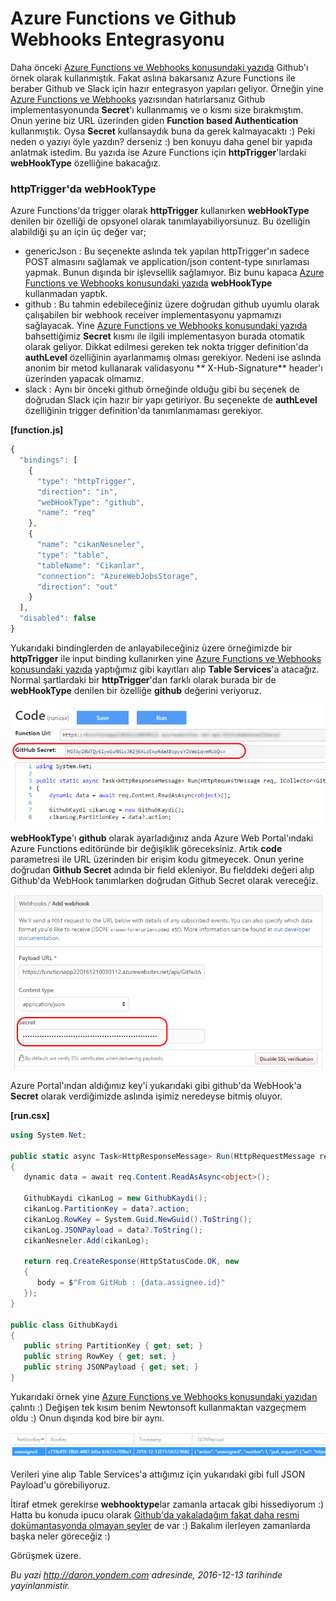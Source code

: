 # Azure Functions ve Github Webhooks Entegrasyonu 

Daha önceki [Azure Functions ve Webhooks konusundaki yazıda](http://daron.yondem.com/software/post/Azure_Functions_ile_Webhooks_Binding) Github'ı örnek olarak kullanmıştık. Fakat aslına bakarsanız Azure Functions ile beraber Github ve Slack için hazır entegrasyon yapıları geliyor. Örneğin yine [Azure Functions ve Webhooks](http://daron.yondem.com/software/post/Azure_Functions_ile_Webhooks_Binding) yazısından hatırlarsanız Github implementasyonunda **Secret**'ı kullanmamış ve o kısmı size bırakmıştım. Onun yerine biz URL üzerinden giden **Function based Authentication** kullanmıştık. Oysa **Secret** kullansaydık buna da gerek kalmayacaktı :) Peki neden o yazıyı öyle yazdın? derseniz :) ben konuyu daha genel bir yapıda anlatmak istedim. Bu yazıda ise Azure Functions için **httpTrigger**'lardaki **webHookType** özelliğine bakacağız.

### httpTrigger'da webHookType   

Azure Functions'da trigger olarak **httpTrigger** kullanırken **webHookType** denilen bir özelliği de opsyonel olarak tanımlayabiliyorsunuz. Bu özelliğin alabildiği şu an için üç değer var; 

- genericJson : Bu seçenekte aslında tek yapılan httpTrigger'ın sadece POST almasını sağlamak ve application/json content-type sınırlaması yapmak. Bunun dışında bir işlevsellik sağlamıyor. Biz bunu kapaca [Azure Functions ve Webhooks konusundaki yazıda](http://daron.yondem.com/software/post/Azure_Functions_ile_Webhooks_Binding) **webHookType** kullanmadan yaptık.
- github : Bu tahmin edebileceğiniz üzere doğrudan github uyumlu olarak çalışabilen bir webhook receiver implementasyonu yapmamızı sağlayacak. Yine [Azure Functions ve Webhooks konusundaki yazıda](http://daron.yondem.com/software/post/Azure_Functions_ile_Webhooks_Binding) bahsettiğimiz **Secret** kısmı ile ilgili implementasyon burada otomatik olarak geliyor. Dikkat edilmesi gereken tek nokta trigger definition'da **authLevel** özelliğinin ayarlanmamış olması gerekiyor. Nedeni ise aslında anonim bir metod kullanarak validasyonu ** X-Hub-Signature** header'ı üzerinden yapacak olmamız. 
- slack : Aynı bir önceki github örneğinde olduğu gibi bu seçenek de doğrudan Slack için hazır bir yapı getiriyor. Bu seçenekte de **authLevel** özelliğinin trigger definition'da tanımlanmaması gerekiyor. 

**[function.js]**
```javascript
{
  "bindings": [
    {
      "type": "httpTrigger",
      "direction": "in",
      "webHookType": "github",
      "name": "req"
    },
    {
      "name": "cikanNesneler",
      "type": "table",
      "tableName": "Cikanlar",
      "connection": "AzureWebJobsStorage",
      "direction": "out"
    }
  ],
  "disabled": false
}
```

Yukarıdaki bindinglerden de anlayabileceğiniz üzere örneğimizde bir **httpTrigger** ile input binding kullanırken yine [Azure Functions ve Webhooks konusundaki yazıda](http://daron.yondem.com/software/post/Azure_Functions_ile_Webhooks_Binding) yaptığımız gibi kayıtları alıp **Table Services**'a atacağız. Normal şartlardaki bir **httpTrigger**'dan farklı olarak burada bir de **webHookType** denilen bir özelliğe **github** değerini veriyoruz. 

![Github Secret doğrudan ekranda.](../media/Azure_Functions_ve_Github_Webhooks_Entegrasyonu/github-webhook-1.png)

**webHookType**'ı **github** olarak ayarladığınız anda Azure Web Portal'ındaki Azure Functions editöründe bir değişiklik göreceksiniz. Artık **code** parametresi ile URL üzerinden bir erişim kodu gitmeyecek. Onun yerine doğrudan **Github Secret** adında bir field ekleniyor. Bu fielddeki değeri alıp Github'da WebHook tanımlarken doğrudan Github Secret olarak vereceğiz.

![Github Secret'ı Webhook tanımlarken Github'a veriyoruz.](../media/Azure_Functions_ve_Github_Webhooks_Entegrasyonu/github-webhook-2.png)

Azure Portal'ından aldığımız key'i yukarıdaki gibi github'da WebHook'a **Secret** olarak verdiğimizde aslında işimiz neredeyse bitmiş oluyor.

**[run.csx]**
```CS 
using System.Net;

public static async Task<HttpResponseMessage> Run(HttpRequestMessage req, ICollector<GithubKaydi> cikanNesneler, TraceWriter log)
{
   dynamic data = await req.Content.ReadAsAsync<object>();

   GithubKaydi cikanLog = new GithubKaydi();
   cikanLog.PartitionKey = data?.action;
   cikanLog.RowKey = System.Guid.NewGuid().ToString();
   cikanLog.JSONPayload = data?.ToString();
   cikanNesneler.Add(cikanLog);

   return req.CreateResponse(HttpStatusCode.OK, new
   {
      body = $"From GitHub : {data.assignee.id}"
   });
}

public class GithubKaydi
{
   public string PartitionKey { get; set; }
   public string RowKey { get; set; }
   public string JSONPayload { get; set; }
}
```

Yukarıdaki örnek yine [Azure Functions ve Webhooks konusundaki yazıdan](http://daron.yondem.com/software/post/Azure_Functions_ile_Webhooks_Binding) çalıntı :) Değişen tek kısım benim Newtonsoft kullanmaktan vazgeçmem oldu :) Onun dışında kod bire bir aynı. 

![Github'dan gelen webhook verileri Table Services'da.](../media/Azure_Functions_ve_Github_Webhooks_Entegrasyonu/github-webhook-3.png)

Verileri yine alıp Table Services'a attığımız için yukarıdaki gibi full JSON Payload'u görebiliyoruz. 

İtiraf etmek gerekirse **webhooktype**lar zamanla artacak gibi hissediyorum :) Hatta bu konuda ipucu olarak [Github'da yakaladağım fakat daha resmi dokümantasyonda olmayan şeyler](https://github.com/Azure/azure-webjobs-sdk-script/blob/1ab54a94916c8180105af1e43b24a483f070a53f/sample/WebHook-Azure-CSharp/function.json) de var :) Bakalım ilerleyen zamanlarda başka neler göreceğiz :)

Görüşmek üzere.


*Bu yazi http://daron.yondem.com adresinde, 2016-12-13 tarihinde yayinlanmistir.*
